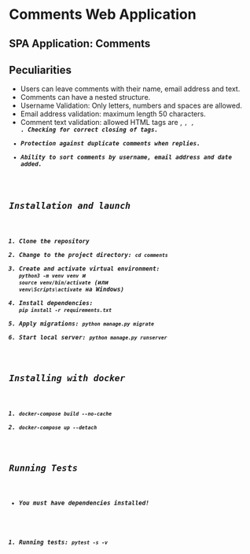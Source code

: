 # Comments Web Application
## SPA Application: Comments

## Peculiarities
- Users can leave comments with their name, email address and text.
- Comments can have a nested structure.
- Username Validation: Only letters, numbers and spaces are allowed.
- Email address validation: maximum length 50 characters.
- Comment text validation: allowed HTML tags are <a>, <code>, <i>, <strong>. Checking for correct closing of tags.
- Protection against duplicate comments when replies.
- Ability to sort comments by username, email address and date added.

## Installation and launch
1. Clone the repository
2. Change to the project directory: `cd comments`
3. Create and activate virtual environment: `python3 -m venv venv` и `source venv/bin/activate` (или `venv\Scripts\activate` на Windows)
4. Install dependencies: `pip install -r requirements.txt`
5. Apply migrations: `python manage.py migrate`
6. Start local server: `python manage.py runserver`

## Installing with docker
1. `docker-compose build --no-cache`
2. `docker-compose up --detach`

## Running Tests
- You must have dependencies installed!
1. Running tests: `pytest -s -v`